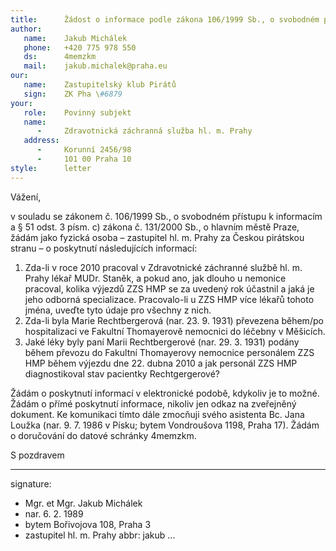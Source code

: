 ```yaml
---
title:      Žádost o informace podle zákona 106/1999 Sb., o svobodném přístupu k informacím
author:
   name:    Jakub Michálek
   phone:   +420 775 978 550
   ds:      4memzkm
   mail:    jakub.michalek@praha.eu
our:
   name:    Zastupitelský klub Pirátů
   sign:    ZK Pha \#6879
your:
   role:    Povinný subjekt
   name:    
      -     Zdravotnická záchranná služba hl. m. Prahy
   address:
      -     Korunní 2456/98
      -     101 00 Praha 10
style:      letter
---
```


Vážení,

v souladu se zákonem č. 106/1999 Sb., o svobodném přístupu k informacím a § 51 odst. 3 písm. c) zákona č. 131/2000 Sb., o hlavním městě Praze, žádám jako fyzická osoba – zastupitel hl. m. Prahy za Českou pirátskou stranu – o poskytnutí následujících informací:

1. Zda-li v roce 2010 pracoval v Zdravotnické záchranné službě hl. m. Prahy lékař MUDr. Staněk, a pokud ano, jak dlouho u nemonice pracoval, kolika výjezdů ZZS HMP se za uvedený rok účastnil a jaká je jeho odborná specializace. Pracovalo-li u ZZS HMP více lékařů tohoto jména, uveďte tyto údaje pro všechny z nich.
2. Zda-li byla Marie Rechtbergerová (nar. 23. 9. 1931) převezena během/po hospitalizaci ve Fakultní Thomayerově nemocnici do léčebny v Měšicích.
3. Jaké léky byly paní Marii Rechtbergerové (nar. 29. 3. 1931) podány během převozu do Fakultní Thomayerovy nemocnice personálem ZZS HMP během výjezdu dne 22. dubna 2010 a jak personál ZZS HMP diagnostikoval stav pacientky Rechtgergerové? 

Žádám o poskytnutí informací v elektronické podobě, kdykoliv je to možné. Žádám o přímé poskytnutí informace, nikoliv jen odkaz na zveřejněný dokument. Ke komunikaci tímto dále zmocňuji svého asistenta Bc. Jana Loužka (nar. 9. 7. 1986 v Písku; bytem Vondroušova 1198, Praha 17). Žádám o doručování do datové schránky 4memzkm.

S pozdravem

---
signature: 
  - Mgr. et Mgr. Jakub Michálek
  - nar. 6. 2. 1989
  - bytem Bořivojova 108, Praha 3
  - zastupitel hl. m. Prahy
abbr:       jakub
...
